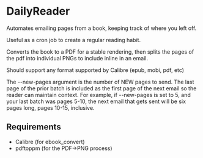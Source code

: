 # DailyReader

Automates emailing pages from a book, keeping track of where you left off.

Useful as a cron job to create a regular reading habit.

Converts the book to a PDF for a stable rendering, then splits the pages of the
pdf into individual PNGs to include inline in an email.

Should support any format supported by Calibre (epub, mobi, pdf, etc)

The --new-pages argument is the number of NEW pages to send. The last page of
the prior batch is included as the first page of the next email so the reader
can maintain context. For example, if --new-pages is set to 5, and your last
batch was pages 5-10, the next email that gets sent will be six pages long,
pages 10-15, inclusive.

## Requirements

-   Calibre (for ebook_convert)
-   pdftoppm (for the PDF->PNG process)
